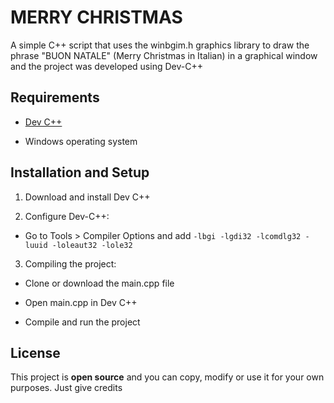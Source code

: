 # MERRY CHRISTMAS
A simple C++ script that uses the winbgim.h graphics library to draw the phrase "BUON NATALE" (Merry Christmas in Italian) in a graphical window and the project was developed using Dev-C++

## Requirements
- [Dev C++](https://www.embarcadero.com/free-tools/dev-cpp)

- Windows operating system

## Installation and Setup
1. Download and install Dev C++

2. Configure Dev-C++:

- Go to Tools > Compiler Options and add 
``` -lbgi -lgdi32 -lcomdlg32 -luuid -loleaut32 -lole32 ```

3. Compiling the project:

- Clone or download the main.cpp file

- Open main.cpp in Dev C++

- Compile and run the project

## License
This project is **open source** and you can copy, modify or use it for your own purposes. Just give credits